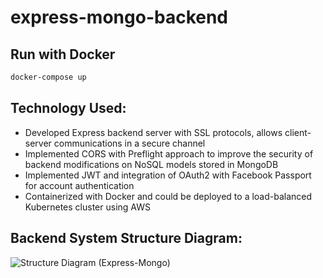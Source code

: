 # express-mongo-backend

## Run with Docker
```bash
docker-compose up
```

## Technology Used:
- Developed Express backend server with SSL protocols, allows client-server communications in a secure channel 
- Implemented CORS with Preflight approach to improve the security of backend modifications on NoSQL models stored in MongoDB
- Implemented JWT and integration of OAuth2 with Facebook Passport for account authentication
- Containerized with Docker and could be deployed to a load-balanced Kubernetes cluster using AWS


## Backend System Structure Diagram:

![Structure Diagram (Express-Mongo)](https://user-images.githubusercontent.com/46879202/105662578-0ebc5780-5e9e-11eb-8c2a-07cfdfd7ab96.png)
